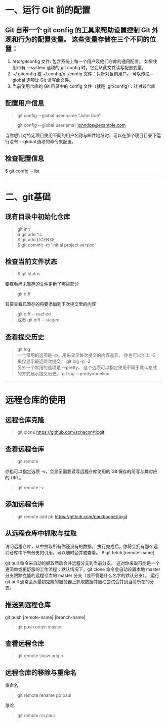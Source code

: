 # 一、运行 Git 前的配置

## Git 自带一个 git config 的工具来帮助设置控制 Git 外观和行为的配置变量。 这些变量存储在三个不同的位置：
1. /etc/gitconfig 文件: 包含系统上每一个用户及他们仓库的通用配置。 如果使用带有 --system 选项的 git config 时，它会从此文件读写配置变量。
2. ~/.gitconfig 或 ~/.config/git/config 文件：只针对当前用户。 可以传递 --global 选项让 Git 读写此文件。
3. 当前使用仓库的 Git 目录中的 config 文件（就是 .git/config）：针对该仓库

## 配置用户信息
> git config --global user.name "John Doe"

> git config --global user.email johndoe@example.com

当你想针对特定项目使用不同的用户名称与邮件地址时，可以在那个项目目录下运行没有 --global 选项的命令来配置。

## 检查配置信息
$ git config --list

------------------------------------------

# 二、git基础
## 现有目录中初始化仓库
> git init \
> $ git add *.c \
> $ git add LICENSE \
> $ git commit -m 'initial project version'

## 检查当前文件状态
> $ git status

要查看尚未暂存的文件更新了哪些部分
> git diff

若要查看已暂存的将要添加到下次提交里的内容
> git diff --cached \
或者
> git diff --staged

## 查看提交历史
> git log \
一个常用的选项是 -p，用来显示每次提交的内容差异。 你也可以加上 -2 来仅显示最近两次提交：
> git log -p -2 \
另外一个常用的选项是 --pretty。 这个选项可以指定使用不同于默认格式的方式展示提交历史。
> git log --pretty=oneline


-------------------------------------------

# 远程仓库的使用

## 远程仓库克隆
> git clone https://github.com/schacon/ticgit

## 查看远程仓库
> git remote

你也可以指定选项 -v，会显示需要读写远程仓库使用的 Git 保存的简写与其对应的 URL。
> git remote -v

## 添加远程仓库
> git remote add pb https://github.com/paulboone/ticgit

## 从远程仓库中抓取与拉取
访问远程仓库，从中拉取所有你还没有的数据。 执行完成后，你将会拥有那个远程仓库中所有分支的引用，可以随时合并或查看。
$ git fetch [remote-name]

git pull 命令来自动的抓取然后合并远程分支到当前分支。 这对你来说可能是一个更简单或更舒服的工作流程；默认情况下，git clone 命令会自动设置本地 master 分支跟踪克隆的远程仓库的 master 分支（或不管是什么名字的默认分支）。 运行 git pull 通常会从最初克隆的服务器上抓取数据并自动尝试合并到当前所在的分支。

## 推送到远程仓库
git push [remote-name] [branch-name]
> git push origin master

## 查看远程仓库
> git remote show origin

## 远程仓库的移除与重命名
重命名
> git remote rename pb paul

移除
> git remote rm paul
